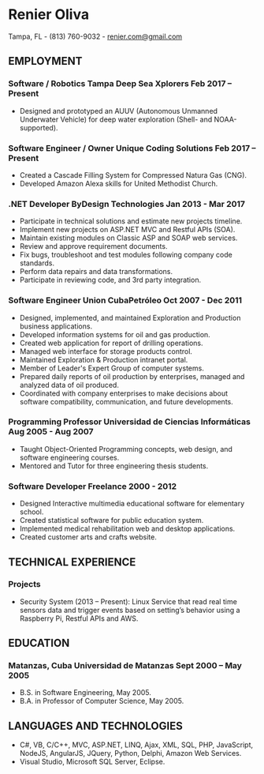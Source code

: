 # Renier Oliva 
Tampa, FL - (813) 760-9032 - renier.com@gmail.com

## EMPLOYMENT
### Software / Robotics	Tampa Deep Sea Xplorers	Feb 2017 – Present
* Designed and prototyped an AUUV (Autonomous Unmanned Underwater Vehicle) for deep water exploration (Shell- and NOAA-supported).

### Software Engineer / Owner	Unique Coding Solutions	Feb 2017 – Present
* Created a Cascade Filling System for Compressed Natura Gas (CNG).
* Developed Amazon Alexa skills for United Methodist Church.

### .NET Developer	ByDesign Technologies	Jan 2013 - Mar 2017
* Participate in technical solutions and estimate new projects timeline.
* Implement new projects on ASP.NET MVC and Restful APIs (SOA).
* Maintain existing modules on Classic ASP and SOAP web services.
* Review and approve requirement documents.
* Fix bugs, troubleshoot and test modules following company code standards.
* Perform data repairs and data transformations.
* Participate in reviewing code, and 3rd party integration.

### Software Engineer	Union CubaPetróleo	Oct 2007 - Dec 2011
* Designed, implemented, and maintained Exploration and Production business applications.
* Developed information systems for oil and gas production.
* Created web application for report of drilling operations.
* Managed web interface for storage products control.
* Maintained Exploration & Production intranet portal.
* Member of Leader's Expert Group of computer systems.
* Prepared daily reports of oil production by enterprises, managed and analyzed data of oil produced.
* Coordinated with company enterprises to make decisions about software compatibility, communication, and future developments.
							 
### Programming Professor	Universidad de Ciencias Informáticas	Aug 2005 - Aug 2007
* Taught Object-Oriented Programming concepts, web design, and software engineering courses.
* Mentored and Tutor for three engineering thesis students.

### Software Developer	Freelance	2000 - 2012
* Designed Interactive multimedia educational software for elementary school.
* Created statistical software for public education system.
* Implemented medical rehabilitation web and desktop applications.
* Created customer arts and crafts website.

## TECHNICAL EXPERIENCE				
### Projects
* Security System (2013 – Present): Linux Service that read real time sensors data and trigger events based on setting’s behavior using a Raspberry Pi, Restful APIs and AWS.

## EDUCATION
### Matanzas, Cuba	Universidad de Matanzas	Sept 2000 – May 2005
* B.S. in Software Engineering, May 2005.
* B.A. in Professor of Computer Science, May 2005.

## LANGUAGES AND TECHNOLOGIES
* C#, VB, C/C++, MVC, ASP.NET, LINQ, Ajax, XML, SQL, PHP, JavaScript, NodeJS, AngularJS, JQuery, Python, Delphi, Amazon Web Services.
* Visual Studio, Microsoft SQL Server, Eclipse. 
